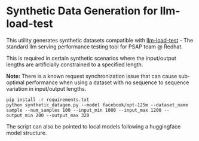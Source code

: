 # Synthetic Data Generation for llm-load-test

This utility generates synthetic datasets compatible with [llm-load-test](https://github.com/openshift-psap/llm-load-test) - The standard llm serving performance testing tool for PSAP team @ Redhat.

This is required in certain synthetic scenarios where the input/output lengths are artificially constrained to a specified length. 

**Note:** There is a known request synchronization issue that can cause sub-optimal performance when using a dataset with no sequence to sequence variation in input/output lengths.

```
pip install -r requirements.txt
python synthetic_datagen.py --model facebook/opt-125m --dataset_name sample --num_samples 100 --input_min 1000 --input_max 1200 --output_min 200 --output_max 320
```

The script can also be pointed to local models following a huggingface model structure. 